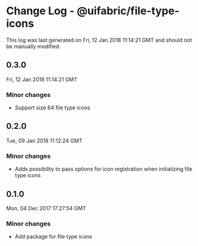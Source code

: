 # Change Log - @uifabric/file-type-icons

This log was last generated on Fri, 12 Jan 2018 11:14:21 GMT and should not be manually modified.

## 0.3.0
Fri, 12 Jan 2018 11:14:21 GMT

### Minor changes

- Support size 64 file type icons

## 0.2.0
Tue, 09 Jan 2018 11:12:24 GMT

### Minor changes

- Adds possibility to pass options for icon registration when initializing file type icons

## 0.1.0
Mon, 04 Dec 2017 17:27:54 GMT

### Minor changes

- Add package for file type icons

